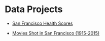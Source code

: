 # Data Projects

- [San Francisco Health Scores](http://nbviewer.ipython.org/github/srisays/data-projects/blob/master/sf_restaurant_health_scores/sf_restaurant_health_scores.ipynb)

- [Movies Shot in San Francisco (1915-2015)](http://nbviewer.ipython.org/github/srisays/data-projects/blob/master/sf_movies/sf_movies.ipynb)
